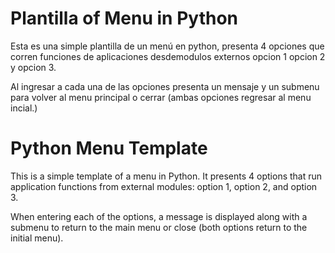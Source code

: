 # Plantilla of Menu in Python

Esta es una simple plantilla de un menú en python, presenta 4 opciones que corren funciones de aplicaciones desdemodulos externos opcion 1 opcion 2 y opcion 3. 

Al ingresar a cada una de las opciones presenta un mensaje y un submenu para volver al menu principal  o cerrar (ambas opciones regresar al menu incial.)

# Python Menu Template
This is a simple template of a menu in Python. It presents 4 options that run application functions from external modules: option 1, option 2, and option 3.

When entering each of the options, a message is displayed along with a submenu to return to the main menu or close (both options return to the initial menu).
